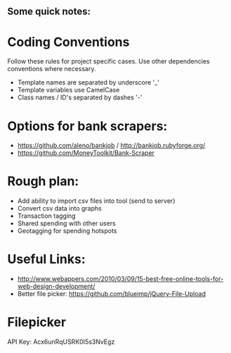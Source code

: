 ## Some quick notes:

# Coding Conventions

Follow these rules for project specific cases. Use other dependencies conventions where necessary.

* Template names are separated by underscore '_'
* Template variables use CamelCase
* Class names / ID's separated by dashes '-'

# Options for bank scrapers:

* https://github.com/aleno/bankjob / http://bankjob.rubyforge.org/
* https://github.com/MoneyToolkit/Bank-Scraper

# Rough plan:

* Add ability to import csv files into tool (send to server)
* Convert csv data into graphs
* Transaction tagging
* Shared spending with other users
* Geotagging for spending hotspots

# Useful Links:

* http://www.webappers.com/2010/03/09/15-best-free-online-tools-for-web-design-development/
* Better file picker: https://github.com/blueimp/jQuery-File-Upload

# Filepicker
API Key: Acx6unRqUSRK0I5s3NvEgz